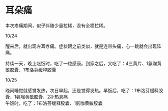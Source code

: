 # 耳朵痛

本次疼痛期间，似乎伴随少量拉稀，没有全程拉稀。

10/24

醒来后，就出现左耳疼痛。症状跟之前类似，就是连带头痛，心一跳就会出现阵痛。

持续一天，晚上吃饭时，吃了一粒感康。到家之后，又吃了：4三黄片、1氨咖黄敏胶囊、1布洛芬缓释胶囊

10/25

晚间睡觉就感觉发热，次日早起，还是觉得发热。早饭后，吃了：1布洛芬缓释胶囊、1氨咖黄敏胶囊、2扑热息痛  
午饭时，吃了：1布洛芬缓释胶囊、1氨咖黄敏胶囊
